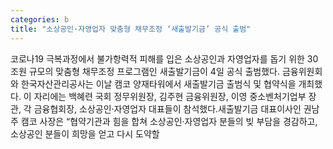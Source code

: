 ```yaml
---
categories: b
title: "소상공인·자영업자 맞춤형 채무조정 ‘새출발기금’ 공식 출범"
---
```

코로나19 극복과정에서 불가항력적 피해를 입은 소상공인과 자영업자를 돕기 위한 30조원 규모의 맞춤형 채무조정 프로그램인 새출발기금이 4일 공식 출범했다. 금융위원회와 한국자산관리공사는 이날 캠코 양재타워에서 새출발기금 출범식 및 협약식을 개최했다. 이 자리에는 백혜련 국회 정무위원장, 김주현 금융위원장, 이영 중소벤처기업부 장관, 각 금융협회장, 소상공인·자영업자 대표들이 참석했다.새출발기금 대표이사인 권남주 캠코 사장은 “협약기관과 힘을 합쳐 소상공인·자영업자 분들의 빚 부담을 경감하고, 소상공인 분들이 희망을 얻고 다시 도약할